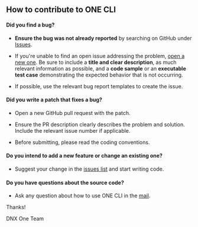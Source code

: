 ## How to contribute to ONE CLI

#### **Did you find a bug?**

* **Ensure the bug was not already reported** by searching on GitHub under [Issues](https://github.com/DNXLabs/one-cli/issues).

* If you're unable to find an open issue addressing the problem, [open a new one](https://github.com/DNXLabs/one-cli/issues/new). Be sure to include a **title and clear description**, as much relevant information as possible, and a **code sample** or an **executable test case** demonstrating the expected behavior that is not occurring.

* If possible, use the relevant bug report templates to create the issue.

#### **Did you write a patch that fixes a bug?**

* Open a new GitHub pull request with the patch.

* Ensure the PR description clearly describes the problem and solution. Include the relevant issue number if applicable.

* Before submitting, please read the coding conventions.

#### **Do you intend to add a new feature or change an existing one?**

* Suggest your change in the [issues list](https://github.com/DNXLabs/one-cli/issues/new) and start writing code.


#### **Do you have questions about the source code?**

* Ask any question about how to use ONE CLI in the [mail](contact@dnx.solutions).

Thanks!

DNX One Team